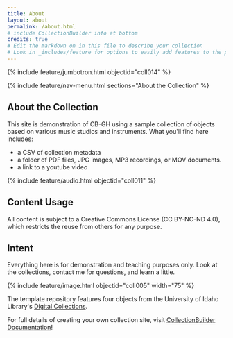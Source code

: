 ```yaml
---
title: About
layout: about
permalink: /about.html
# include CollectionBuilder info at bottom
credits: true
# Edit the markdown on in this file to describe your collection
# Look in _includes/feature for options to easily add features to the page
---
```


{% include feature/jumbotron.html objectid="coll014" %}

{% include feature/nav-menu.html sections="About the Collection" %}

## About the Collection

This site is demonstration of CB-GH using a sample collection of objects based on various music studios and instruments. What you'll find here includes: 

- a CSV of collection metadata
- a folder of PDF files, JPG images, MP3 recordings, or MOV documents.
- a link to a youtube video

{% include feature/audio.html objectid="coll011" %}

## Content Usage

All content is subject to a Creative Commons License (CC BY-NC-ND 4.0), which restricts the reuse from others for any purpose.

## Intent

Everything here is for demonstration and teaching purposes only. Look at the collections, contact me for questions, and learn a little.

{% include feature/image.html objectid="coll005" width="75" %}

The template repository features four objects from the University of Idaho Library's [Digital Collections](https://www.lib.uidaho.edu/digital). 

For full details of creating your own collection site, visit [CollectionBuilder Documentation](https://collectionbuilder.github.io/cb-docs/)!

